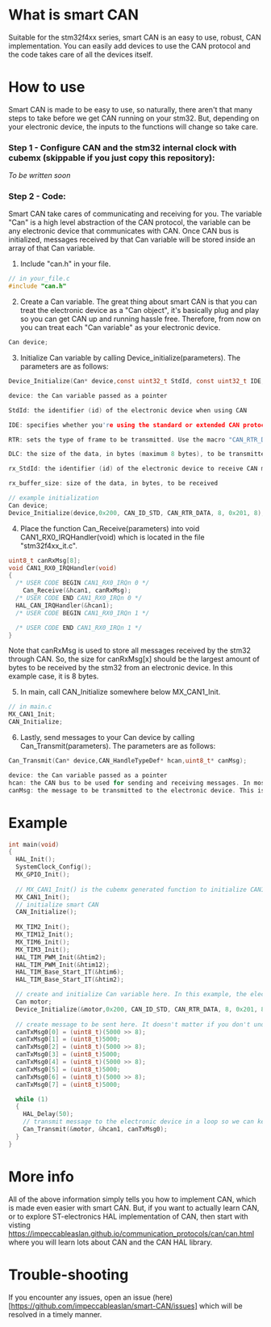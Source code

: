 # What is smart CAN

Suitable for the stm32f4xx series, smart CAN is an easy to use, robust, CAN implementation. You can easily add devices to use the CAN protocol and the code takes care of all the devices itself.

# How to use

Smart CAN is made to be easy to use, so naturally, there aren't that many steps to take before we get CAN running on your stm32. But, depending on your electronic device, the inputs to the functions will change so take care.

### Step 1 - Configure CAN and the stm32 internal clock with cubemx (skippable if you just copy this repository):
*To be written soon*

### Step 2 - Code:
Smart CAN take cares of communicating and receiving for you. The variable "Can" is a high level abstraction of the CAN protocol, the variable can be any electronic device that communicates with CAN. Once CAN bus is initialized, messages received by that Can variable will be stored inside an array of that Can variable.

1. Include "can.h" in your file.
```c
// in your_file.c
#include "can.h"
```

2. Create a Can variable. The great thing about smart CAN is that you can treat the electronic device as a "Can object", it's basically plug and play so you can get CAN up and running hassle free. Therefore, from now on you can treat each "Can variable" as your electronic device.
```c
Can device;
```

3. Initialize Can variable by calling Device_initialize(parameters). The parameters are as follows:
```c
Device_Initialize(Can* device,const uint32_t StdId, const uint32_t IDE, const uint32_t RTR, const uint32_t DLC, const uint32_t rx_StdId, const int rx_buffer_size)

device: the Can variable passed as a pointer

StdId: the identifier (id) of the electronic device when using CAN

IDE: specifies whether you're using the standard or extended CAN protocol. Use the macro "CAN_ID_STD" to specify the standard CAN protocol and "CAN_ID_EXT" for the extended CAN protocol.

RTR: sets the type of frame to be transmitted. Use the macro "CAN_RTR_DATA" to transmit data.

DLC: the size of the data, in bytes (maximum 8 bytes), to be transmitted.

rx_StdId: the identifier (id) of the electronic device to receive CAN messages from

rx_buffer_size: size of the data, in bytes, to be received

// example initialization
Can device;
Device_Initialize(device,0x200, CAN_ID_STD, CAN_RTR_DATA, 8, 0x201, 8);
```

4. Place the function Can_Receive(parameters) into void CAN1_RX0_IRQHandler(void) which is located in the file "stm32f4xx_it.c".
```c
uint8_t canRxMsg[8];
void CAN1_RX0_IRQHandler(void)
{
  /* USER CODE BEGIN CAN1_RX0_IRQn 0 */
	Can_Receive(&hcan1, canRxMsg);
  /* USER CODE END CAN1_RX0_IRQn 0 */
  HAL_CAN_IRQHandler(&hcan1);
  /* USER CODE BEGIN CAN1_RX0_IRQn 1 */

  /* USER CODE END CAN1_RX0_IRQn 1 */
}
```
Note that canRxMsg is used to store all messages received by the stm32 through CAN. So, the size for canRxMsg[x] should be the largest amount of bytes to be received by the stm32 from an electronic device. In this example case, it is 8 bytes.

5. In main, call CAN_Initialize somewhere below MX_CAN1_Init.
```c
// in main.c
MX_CAN1_Init;
CAN_Initialize;
```

6. Lastly, send messages to your Can device by calling Can_Transmit(parameters). The parameters are as follows:
```c
Can_Transmit(Can* device,CAN_HandleTypeDef* hcan,uint8_t* canMsg);

device: the Can variable passed as a pointer
hcan: the CAN bus to be used for sending and receiving messages. In most cases, use CAN1, which by default can be referred to with "&hcan1".
canMsg: the message to be transmitted to the electronic device. This is a pointer to an array containing the data to be sent.
```

# Example
```c
int main(void)
{
  HAL_Init();
  SystemClock_Config();
  MX_GPIO_Init();
  
  // MX_CAN1_Init() is the cubemx generated function to initialize CAN1
  MX_CAN1_Init();
  // initialize smart CAN
  CAN_Initialize();
  
  MX_TIM2_Init();
  MX_TIM12_Init();
  MX_TIM6_Init();
  MX_TIM3_Init();
  HAL_TIM_PWM_Init(&htim2);
  HAL_TIM_PWM_Init(&htim12);
  HAL_TIM_Base_Start_IT(&htim6);
  HAL_TIM_Base_Start_IT(&htim2);

  // create and initialize Can variable here. In this example, the electronic device is a motor
  Can motor;
  Device_Initialize(&motor,0x200, CAN_ID_STD, CAN_RTR_DATA, 8, 0x201, 8);
  
  // create message to be sent here. It doesn't matter if you don't understand it, just know that you would've to fill in the 	// array somehow before sending the message (which should be contained by the array) through CAN.
  canTxMsg0[0] = (uint8_t)(5000 >> 8);
  canTxMsg0[1] = (uint8_t)5000;
  canTxMsg0[2] = (uint8_t)(5000 >> 8);
  canTxMsg0[3] = (uint8_t)5000;
  canTxMsg0[4] = (uint8_t)(5000 >> 8);
  canTxMsg0[5] = (uint8_t)5000;
  canTxMsg0[6] = (uint8_t)(5000 >> 8);
  canTxMsg0[7] = (uint8_t)5000;

  while (1)
  {
  	HAL_Delay(50);
	// transmit message to the electronic device in a loop so we can keep updating the electronic device. In this case, it 	       // is a motor so we want to keep sending messages to it to tell it how fast it should spin 
	Can_Transmit(&motor, &hcan1, canTxMsg0);
  }
}
```

# More info
All of the above information simply tells you how to implement CAN, which is made even easier with smart CAN. But, if you want to actually learn CAN, or to explore ST-electronics HAL implementation of CAN, then start with visting https://impeccableaslan.github.io/communication_protocols/can/can.html
where you will learn lots about CAN and the CAN HAL library.

# Trouble-shooting
If you encounter any issues, open an issue (here)[https://github.com/impeccableaslan/smart-CAN/issues] which will be resolved in a timely manner.
